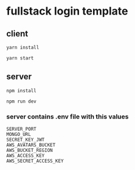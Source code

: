 # fullstack login template

## client

```
yarn install
```

```
yarn start
```


## server

```
npm install
```
```
npm run dev
```

### server contains .env file with this values
```
SERVER_PORT
MONGO_URL
SECRET_KEY_JWT
AWS_AVATARS_BUCKET
AWS_BUCKET_REGION
AWS_ACCESS_KEY
AWS_SECRET_ACCESS_KEY
```
